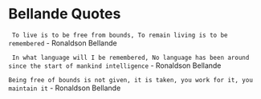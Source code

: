 # Bellande Quotes


``` To live is to be free from bounds, To remain living is to be remembered```
      - Ronaldson Bellande

``` In what language will I be remembered, No language has been around since the start of mankind intelligence```
      - Ronaldson Bellande

``` Being free of bounds is not given, it is taken, you work for it, you maintain it ```
      - Ronaldson Bellande
